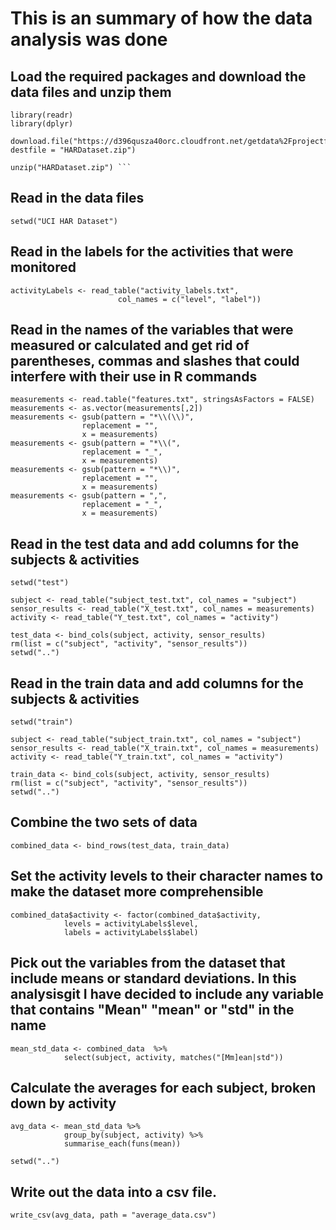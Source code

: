 

# This is an summary of how the data analysis was done
## Load the required packages and download the data files and unzip them

	library(readr)
	library(dplyr)
	
	download.file("https://d396qusza40orc.cloudfront.net/getdata%2Fprojectfiles%2FUCI%20HAR%20Dataset.zip", destfile = "HARDataset.zip")
	
	unzip("HARDataset.zip") ```

## Read in the data files


	setwd("UCI HAR Dataset")

## Read in the labels for the activities that were monitored

	activityLabels <- read_table("activity_labels.txt", 
							col_names = c("level", "label"))

## Read in the names of the variables that were measured or calculated and get rid of parentheses, commas and slashes that could interfere with their use in R commands

	measurements <- read.table("features.txt", stringsAsFactors = FALSE)
	measurements <- as.vector(measurements[,2])
	measurements <- gsub(pattern = "*\\(\\)", 
					replacement = "", 
					x = measurements)
	measurements <- gsub(pattern = "*\\(", 
					replacement = "_", 
					x = measurements)
	measurements <- gsub(pattern = "*\\)", 
					replacement = "", 
					x = measurements)
	measurements <- gsub(pattern = ",", 
					replacement = "_", 
					x = measurements)


## Read in the test data and add columns for the subjects & activities

	setwd("test")
	
	subject <- read_table("subject_test.txt", col_names = "subject")
	sensor_results <- read_table("X_test.txt", col_names = measurements)
	activity <- read_table("Y_test.txt", col_names = "activity")

	test_data <- bind_cols(subject, activity, sensor_results)
	rm(list = c("subject", "activity", "sensor_results"))
	setwd("..")

## Read in the train data and add columns for the subjects & activities

	setwd("train")

	subject <- read_table("subject_train.txt", col_names = "subject")
	sensor_results <- read_table("X_train.txt", col_names = measurements)
	activity <- read_table("Y_train.txt", col_names = "activity")
	
	train_data <- bind_cols(subject, activity, sensor_results)
	rm(list = c("subject", "activity", "sensor_results"))
	setwd("..")

## Combine the two sets of data

	combined_data <- bind_rows(test_data, train_data)

## Set the activity levels to their character names to make the dataset more comprehensible

	combined_data$activity <- factor(combined_data$activity, 
				levels = activityLabels$level, 
				labels = activityLabels$label)

## Pick out the variables from the dataset that include means or standard deviations. In this analysisgit I have decided to include any variable that contains "Mean" "mean" or "std" in the name

	mean_std_data <- combined_data  %>%
				select(subject, activity, matches("[Mm]ean|std"))

## Calculate the averages for each subject, broken down by activity
	avg_data <- mean_std_data %>%
				group_by(subject, activity) %>%
				summarise_each(funs(mean))

	setwd("..")	

## Write out the data into a csv file.

	write_csv(avg_data, path = "average_data.csv")



